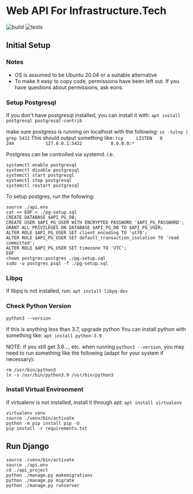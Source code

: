 # Web API For Infrastructure.Tech

![build](https://github.com/infrastructure-tech/api/actions/workflows/docker-build.yml/badge.svg)
![tests](https://github.com/infrastructure-tech/api/actions/workflows/django-unit-tests.yml/badge.svg)

## Initial Setup

### Notes

* OS is assumed to be Ubuntu 20.04 or a suitable alternative
* To make it easy to copy code, permissions have been left out. If you have questions about permissions, ask eons.

### Setup Postgresql

If you don't have postgresql installed, you can install it with:
`apt install postgresql postgresql-contrib`

make sure postgress is running on localhost with the following:
`ss -tulnp | grep 5432`
This should output something like:
`tcp     LISTEN   0        244            127.0.0.1:5432           0.0.0.0:* `

Postgress can be controlled via systemd. i.e.
```
systemctl enable postgresql
systemctl disable postgresql
systemctl start postgresql
systemctl stop postgresql
systemctl restart postgresql
```

To setup postgres, run the following:
```
source ./api.env
cat << EOF > ./pg-setup.sql
CREATE DATABASE $API_PG_DB;
CREATE USER $API_PG_USER WITH ENCRYPTED PASSWORD '$API_PG_PASSWORD';
GRANT ALL PRIVILEGES ON DATABASE $API_PG_DB TO $API_PG_USER;
ALTER ROLE $API_PG_USER SET client_encoding TO 'utf8';
ALTER ROLE $API_PG_USER SET default_transaction_isolation TO 'read committed';
ALTER ROLE $API_PG_USER SET timezone TO 'UTC';
EOF
chown postgres:postgres ./pg-setup.sql
sudo -u postgres psql -f ./pg-setup.sql
```

### Libpq

If libpq is not installed, run:
`apt install libpq-dev`

### Check Python Version

`python3 --version`

If this is anything less than 3.7, upgrade python
You can install python with something like:
`apt install python-3.9`

NOTE: if you still get 3.6..., etc. when running `python3 --version`, you may need to run something like the following (adapt for your system if necessary):
```
rm /usr/bin/python3
ln -s /usr/bin/python3.9 /usr/bin/python3
```

### Install Virtual Environment

If virtualenv is not installed, install it through apt:
`apt install virtualenv`

```
virtualenv venv
source ./venv/bin/activate
python -m pip install pip -U
pip install -r requirements.txt
```

## Run Django

```
source ./venv/bin/activate
source ./api.env
cd ./api_project
python ./manage.py makemigrations
python ./manage.py migrate
python ./manage.py runserver
```

